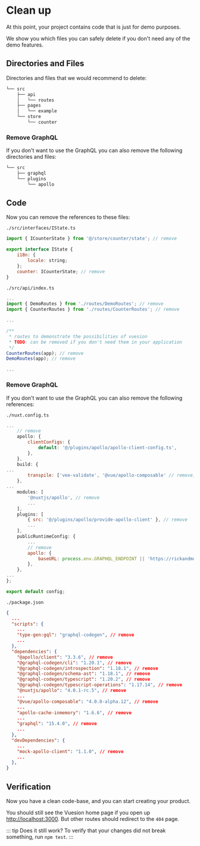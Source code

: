 # Clean up

At this point, your project contains code that is just for demo purposes.

We show you which files you can safely delete if you don't need any of the demo features.

## Directories and Files

Directories and files that we would recommend to delete:

```bash
└── src
    ├── api
    │   └── routes
    ├── pages
    │   └── example
    └── store
        └── counter
```

### Remove GraphQL

If you don't want to use the GraphQL you can also remove the following directories and files:

```bash
└── src
    ├── graphql
    └── plugins
        └── apollo
```

## Code

Now you can remove the references to these files:

`./src/interfaces/IState.ts`

```js
import { ICounterState } from '@/store/counter/state'; // remove

export interface IState {
    i18n: {
        locale: string;
    };
    counter: ICounterState; // remove
}
```

`./src/api/index.ts`

```js
...
import { DemoRoutes } from './routes/DemoRoutes'; // remove
import { CounterRoutes } from './routes/CounterRoutes'; // remove

...

/**
 * routes to demonstrate the possibilities of vuesion
 * TODO: can be removed if you don't need them in your application
 */
CounterRoutes(app); // remove
DemoRoutes(app); // remove

...
```

### Remove GraphQL

If you don't want to use the GraphQL you can also remove the following references:

`./nuxt.config.ts`

```js
...
    // remove
    apollo: {
        clientConfigs: {
            default: '@/plugins/apollo/apollo-client-config.ts',
        },
    },
    build: {
...
        transpile: ['vee-validate', '@vue/apollo-composable' // remove],
    },
...
    modules: [
        '@nuxtjs/apollo', // remove
        ...
    ],
    plugins: [
        { src: '@/plugins/apollo/provide-apollo-client' }, // remove
        ...
    ],
    publicRuntimeConfig: {
        ...
        // remove
        apollo: {
            baseURL: process.env.GRAPHQL_ENDPOINT || 'https://rickandmortyapi.com/graphql',
        },
    },
...
};

export default config;

```

`./package.json`

```json
{
  ...
  "scripts": {
    ...
    "type-gen:gql": "graphql-codegen", // remove
    ...
  },
  "dependencies": {
    "@apollo/client": "3.3.6", // remove
    "@graphql-codegen/cli": "1.20.1", // remove
    "@graphql-codegen/introspection": "1.18.1", // remove
    "@graphql-codegen/schema-ast": "1.18.1", // remove
    "@graphql-codegen/typescript": "1.20.2", // remove
    "@graphql-codegen/typescript-operations": "1.17.14", // remove
    "@nuxtjs/apollo": "4.0.1-rc.5", // remove
    ...
    "@vue/apollo-composable": "4.0.0-alpha.12", // remove
    ...
    "apollo-cache-inmemory": "1.6.6", // remove
    ...
    "graphql": "15.4.0", // remove
    ...
  },
  "devDependencies": {
    ...
    "mock-apollo-client": "1.1.0", // remove
    ...
  },
}
```

## Verification

Now you have a clean code-base, and you can start creating your product.

You should still see the Vuesion home page if you open up [http://localhost:3000](http://localhost:3000).
But other routes should redirect to the `404` page.

::: tip Does it still work?
To verify that your changes did not break something, run `npm test`.
:::

